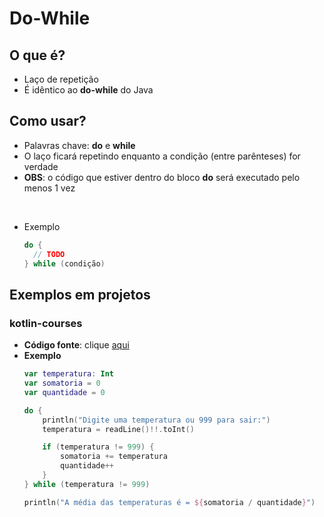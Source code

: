 # Do-While

## O que é?

* Laço de repetição
* É idêntico ao **do-while** do Java


## Como usar?

* Palavras chave: **do** e **while**
* O laço ficará repetindo enquanto a condição (entre parênteses) for verdade
* **OBS**: o código que estiver dentro do bloco **do** será executado pelo menos 1 vez

<br>

* Exemplo
  ```kotlin
  do {
    // TODO
  } while (condição)
  ```
  
## Exemplos em projetos

### kotlin-courses

* **Código fonte**: clique [aqui](https://github.com/ImGabreuw/kotlin-courses/blob/master/douglas-motta/do-while/src/main/kotlin/Main.kt)
* **Exemplo**
  ```kotlin
  var temperatura: Int
  var somatoria = 0
  var quantidade = 0

  do {
      println("Digite uma temperatura ou 999 para sair:")
      temperatura = readLine()!!.toInt()

      if (temperatura != 999) {
          somatoria += temperatura
          quantidade++
      }
  } while (temperatura != 999)

  println("A média das temperaturas é = ${somatoria / quantidade}")
  ```
